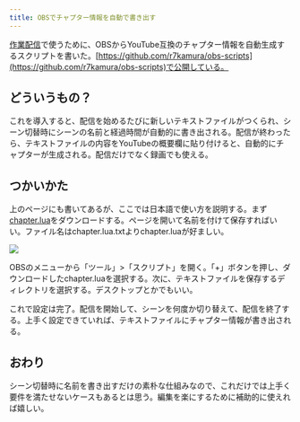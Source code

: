 ```yaml
---
title: OBSでチャプター情報を自動で書き出す
---
```

[作業配信](https://www.youtube.com/channel/UC5s-KpSDGzxWPWNv94PnJHw)で使うために、OBSからYouTube互換のチャプター情報を自動生成するスクリプトを書いた。[https://github.com/r7kamura/obs-scripts](https://github.com/r7kamura/obs-scripts)で公開している。

どういうもの？
-------

これを導入すると、配信を始めるたびに新しいテキストファイルがつくられ、シーン切替時にシーンの名前と経過時間が自動的に書き出される。配信が終わったら、テキストファイルの内容をYouTubeの概要欄に貼り付けると、自動的にチャプターが生成される。配信だけでなく録画でも使える。

つかいかた
-----

上のページにも書いてあるが、ここでは日本語で使い方を説明する。まず[chapter.lua](https://raw.githubusercontent.com/r7kamura/obs-scripts/main/chapter.lua)をダウンロードする。ページを開いて名前を付けて保存すればいい。ファイル名はchapter.lua.txtよりchapter.luaが好ましい。

![](https://lh3.googleusercontent.com/docs/ADP-6oGANzOFpvlWeP3xhLgO2z2hMkPJTMkb3t57xjb7CUtGxaz-zKyuP7i2gGaAPWhe6zItqPuUt29wtG-WULoR3m4ZsX6qmYlhvl5YSBvKsxjQKx3aidB-hHJQzZl-QN_0aKRgjfYBkJ2JhC8bmzUeuVUrFoHUvMiRU-SPzfIchzZeDSSXhRclpSO6aZ9OtJZYDAERlmyllQyyKwumkeARHAmw9hxsnTnlW7yjd0VSem_HhFgHlpqofhOfLWlnNgbFL2pXwQM1YqhH2-lRtMFtd7zR5RybErQ2bhdpiXRj9wLRc9Y4VNCG57VhMXPpLuN32U7hKS8EN4ESYwPc15_XXLuF-OsmAxCl7sVDawxmB1F2b3HUXbPH61NVmtJl_pYwTCaNjoR4jTFyqL41pf6T3OgFor_FuKJwj_Junpbj9tkkaisL-nTi2VXtPniffnuUCjcUm50pCy_YQfBElCL7sqmZmkKtU9WnLbdBMdIu5uVnei8d5jM3KFOkqdRYSRKFHpSGcEV5rqxvm8hJgf7CNz7n-jQ4PsOlw-Ye0ud_qMuP0PuSkTaZxuKH1jxQqS-zeaDZUb77e2OfaIdt3NBmCa2UqgwpnQ5pUVGrGRBksf4gv9fA84virI4vk-Mcs5fiJNU61TNwdOo4fHc9d2Ioijuu_dFM_nI-olHphZCqYmB-Np_IY26gLGVAQYh7TmPJfUF7kfqa3cFEl5hd32AqgWHwsRtCmAqlz7oOX6yfPyj08IO2JUdTqskrHdxZdEYHuy19LfNkBEgWOPgWzUlf6s7-jjbe8YzrjtEDNXrIurUrTLjZBLe9Xo-MNFP1VdgKuTSIbuGLzYkpmFNebAFhJnvFPF-sKzOUX3fj_rYSPNoYkgZJPh2fiwlqADRNd74BNTXgB9oOmBudEHmxPaUoKe-dMmawPB2A0TUKYFzbR3OeLLOypxdr3aP4nru_QtUA_C72FeMdlHIIH1PefrJBbA2EVohgnyXil8L4V0E5DyIkCpiLNT9UfyExSM27rpN-PrakJF7xNpspfni8YrVKJTy0tPS2kO6zYosULGrasMnZXihp5tiYQwJ3g8lUbgsXZU3KK1Ijr_vhh_ze1Qtfs2a9XXpP6963Jpq0CcZ3H6Wr7iascTz8oszF5AzoOQ0kXEqf5e7cExSZMwooAXvON52li4KoJykpN2nPfcE3Y5H7Rr4epfluY8BbsKxO1O_prY32KuFiTIaoxzKfrEnoIwqUnEheE5HYacrtK3jOvNm_a1SR)

OBSのメニューから「ツール」>「スクリプト」を開く。「+」ボタンを押し、ダウンロードしたchapter.luaを選択する。次に、テキストファイルを保存するディレクトリを選択する。デスクトップとかでもいい。

これで設定は完了。配信を開始して、シーンを何度か切り替えて、配信を終了する。上手く設定できていれば、テキストファイルにチャプター情報が書き出される。

おわり
---

シーン切替時に名前を書き出すだけの素朴な仕組みなので、これだけでは上手く要件を満たせないケースもあるとは思う。編集を楽にするために補助的に使えれば嬉しい。
